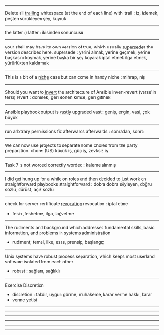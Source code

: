 -----
Delete all t̲r̲a̲i̲l̲i̲n̲g̲ whitespace (at the end of each line) with:
trail : iz, izlemek, peşten sürükleyen şey, kuyruk

-----
the latter :)
latter : ikisinden sonuncusu

-----
your shell may have its own version of true, which usually s̲u̲p̲e̲r̲s̲e̲d̲e̲s
the version described here.
supersede : yerini almak, yerine geçmek, yerine başkasını koymak, yerine başka
bir şey koyarak iptal etmek ilga etmek, yürürlükten kaldırmak

-----
This is a bit of a n̲i̲c̲h̲e̲ case but can come in handy
niche : mihrap, niş

-----
Should you want to i̲n̲v̲e̲r̲t̲ the architecture of Ansible
invert-revert
(verse'in tersi)
revert : dönmek, geri dönen kimse, geri gitmek

-----
Ansible playbook output is v̲a̲s̲t̲l̲y̲ upgraded
vast : geniş, engin, vasi, çok büyük

-----
run arbitrary permissions fix afterwards
afterwards : sonradan, sonra   

-----
We can now use projects to separate home chores from the party preparation.
chore:  (US) küçük iş, güç iş, zevksiz iş

-----
Task 7 is not worded correctly
worded : kaleme alınmış

-----
I did get hung up for a while on roles and then decided to just work on
straightforward playbooks
straightforward : dobra dobra söyleyen, doğru sözlü, dürüst, açık sözlü

-----
check for server certificate r̲e̲v̲o̲c̲a̲t̲i̲o̲n̲
revocation : iptal etme
* fesih ,feshetme, ilga, lağvetme

-----
The rudiments and background which addresses fundamental skills, basic
information, and problems in systems administration
* rudiment; temel, ilke, esas, prensip, başlangıç

-----
Unix systems have robust process separation, which keeps most userland
software isolated from each other
* robust : sağlam, sağlıklı
-----
Exercise Discretion
* discretion : takdir, uygun görme, muhakeme, karar verme hakkı, karar
* verme yetisi

-----

-----
-----
-----
-----
-----
